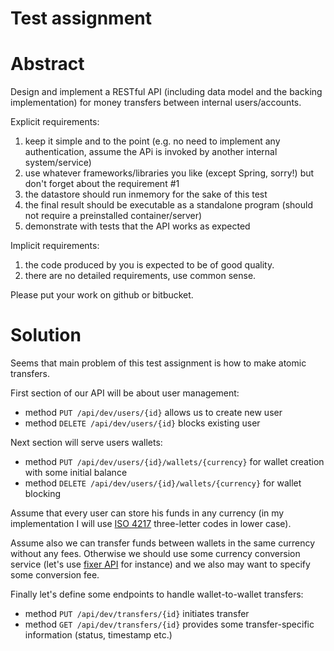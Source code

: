 Test assignment
===============

# Abstract

Design and implement a RESTful API (including data model and the backing implementation) for money transfers between internal users/accounts.

Explicit requirements:

1. keep it simple and to the point (e.g. no need to implement any authentication, assume the APi is invoked by another internal system/service)
2. use whatever frameworks/libraries you like (except Spring, sorry!) but don't forget about the requirement #1
3. the datastore should run in­memory for the sake of this test
4. the final result should be executable as a standalone program (should not require a pre­installed container/server)
5. demonstrate with tests that the API works as expected

Implicit requirements:

1. the code produced by you is expected to be of good quality.
2. there are no detailed requirements, use common sense.

Please put your work on github or bitbucket.

# Solution

Seems that main problem of this test assignment is how to make atomic transfers.

First section of our API will be about user management:

- method `PUT /api/dev/users/{id}` allows us to create new user
- method `DELETE /api/dev/users/{id}` blocks existing user

Next section will serve users wallets:

- method `PUT /api/dev/users/{id}/wallets/{currency}` for wallet creation with some initial balance
- method `DELETE /api/dev/users/{id}/wallets/{currency}` for wallet blocking

Assume that every user can store his funds in any currency (in my implementation I will use [ISO 4217](http://www.iso.org/iso/home/standards/currency_codes.htm) three-letter codes in lower case).

Assume also we can transfer funds between wallets in the same currency without any fees. Otherwise we should use some currency conversion service (let's use [fixer API](http://fixer.io) for instance) and we also may want to specify some conversion fee.

Finally let's define some endpoints to handle wallet-to-wallet transfers:

- method `PUT /api/dev/transfers/{id}` initiates transfer
- method `GET /api/dev/transfers/{id}` provides some transfer-specific information (status, timestamp etc.)
